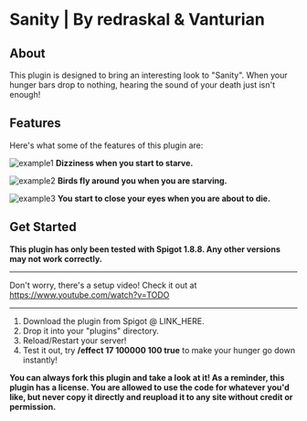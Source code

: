 # Sanity | By redraskal & Vanturian

## About

This plugin is designed to bring an interesting look to "Sanity".
When your hunger bars drop to nothing, hearing the sound of your death
just isn't enough!

## Features

Here's what some of the features of this plugin are:

![example1](https://i.imgur.com/LlOKh8d.gif)
**Dizziness when you start to starve.**

![example2](https://i.imgur.com/WFxGR1l.gif)
**Birds fly around you when you are starving.**

![example3](https://i.imgur.com/Uo8YOKw.gif)
**You start to close your eyes when you are about to die.**

## Get Started

**This plugin has only been tested with Spigot 1.8.8. Any other versions may not work correctly.**

---

Don't worry, there's a setup video! Check it out at https://www.youtube.com/watch?v=TODO

---

1. Download the plugin from Spigot @ LINK_HERE.
2. Drop it into your "plugins" directory.
3. Reload/Restart your server!
4. Test it out, try __/effect <username> 17 100000 100 true__ to make your hunger go down instantly!

**You can always fork this plugin and take a look at it!
As a reminder, this plugin has a license. You are allowed to use the code for whatever you'd like,
but never copy it directly and reupload it to any site without credit or permission.**